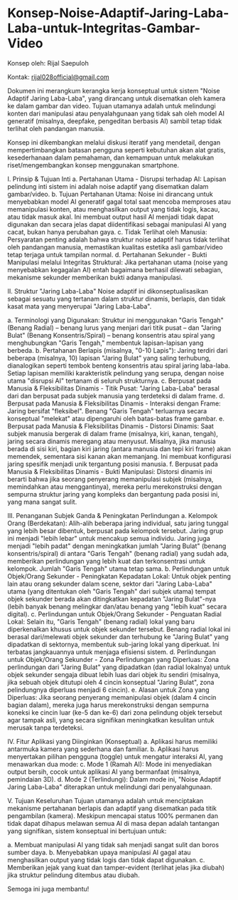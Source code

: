 # Konsep-Noise-Adaptif-Jaring-Laba-Laba-untuk-Integritas-Gambar-Video
Konsep oleh: Rijal Saepuloh

Kontak: rijal028official@gmail.com

Dokumen ini merangkum kerangka kerja konseptual untuk sistem "Noise Adaptif Jaring Laba-Laba", yang dirancang untuk disematkan oleh kamera ke dalam gambar dan video. Tujuan utamanya adalah untuk melindungi konten dari manipulasi atau penyalahgunaan yang tidak sah oleh model AI generatif (misalnya, deepfake, pengeditan berbasis AI) sambil tetap tidak terlihat oleh pandangan manusia.

Konsep ini dikembangkan melalui diskusi iteratif yang mendetail, dengan mempertimbangkan batasan pengguna seperti kebutuhan akan alat gratis, kesederhanaan dalam pemahaman, dan kemampuan untuk melakukan riset/mengembangkan konsep menggunakan smartphone.

I. Prinsip & Tujuan Inti
a.  Pertahanan Utama - Disrupsi terhadap AI: Lapisan pelindung inti sistem ini adalah noise adaptif yang disematkan dalam gambar/video.
b.  Tujuan Pertahanan Utama: Noise ini dirancang untuk menyebabkan model AI generatif gagal total saat mencoba memproses atau memanipulasi konten, atau menghasilkan output yang tidak logis, kacau, atau tidak masuk akal. Ini membuat output hasil AI menjadi tidak dapat digunakan dan secara jelas dapat diidentifikasi sebagai manipulasi AI yang cacat, bukan hanya perubahan gaya.
c.  Tidak Terlihat oleh Manusia: Persyaratan penting adalah bahwa struktur noise adaptif harus tidak terlihat oleh pandangan manusia, memastikan kualitas estetika asli gambar/video tetap terjaga untuk tampilan normal.
d.  Pertahanan Sekunder - Bukti Manipulasi melalui Integritas Struktural: Jika pertahanan utama (noise yang menyebabkan kegagalan AI) entah bagaimana berhasil dilewati sebagian, mekanisme sekunder memberikan bukti adanya manipulasi.

II. Struktur "Jaring Laba-Laba"
Noise adaptif ini dikonseptualisasikan sebagai sesuatu yang tertanam dalam struktur dinamis, berlapis, dan tidak kasat mata yang menyerupai "Jaring Laba-Laba".

a.  Terminologi yang Digunakan: Struktur ini menggunakan "Garis Tengah" (Benang Radial) – benang lurus yang menjari dari titik pusat – dan "Jaring Bulat" (Benang Konsentris/Spiral) – benang konsentris atau spiral yang menghubungkan "Garis Tengah," membentuk lapisan-lapisan yang berbeda.
b.  Pertahanan Berlapis (misalnya, "0-10 Lapis"): Jaring terdiri dari beberapa (misalnya, 10) lapisan "Jaring Bulat" yang saling terhubung, dianalogikan seperti tembok benteng konsentris atau spiral jaring laba-laba. Setiap lapisan memiliki karakteristik pelindung yang serupa, dengan noise utama "disrupsi AI" tertanam di seluruh strukturnya.
c.  Berpusat pada Manusia & Fleksibilitas Dinamis - Titik Pusat: "Jaring Laba-Laba" berasal dari dan berpusat pada subjek manusia yang terdeteksi di dalam frame.
d.  Berpusat pada Manusia & Fleksibilitas Dinamis - Interaksi dengan Frame: Jaring bersifat "fleksibel". Benang "Garis Tengah" terluarnya secara konseptual "melekat" atau dipengaruhi oleh batas-batas frame gambar.
e.  Berpusat pada Manusia & Fleksibilitas Dinamis - Distorsi Dinamis: Saat subjek manusia bergerak di dalam frame (misalnya, kiri, kanan, tengah), jaring secara dinamis meregang atau menyusut. Misalnya, jika manusia berada di sisi kiri, bagian kiri jaring (antara manusia dan tepi kiri frame) akan memendek, sementara sisi kanan akan memanjang. Ini membuat konfigurasi jaring spesifik menjadi unik tergantung posisi manusia.
f.  Berpusat pada Manusia & Fleksibilitas Dinamis - Bukti Manipulasi: Distorsi dinamis ini berarti bahwa jika seorang penyerang memanipulasi subjek (misalnya, memindahkan atau menggantinya), mereka perlu merekonstruksi dengan sempurna struktur jaring yang kompleks dan bergantung pada posisi ini, yang mana sangat sulit.

III. Penanganan Subjek Ganda & Peningkatan Perlindungan
a.  Kelompok Orang (Berdekatan): Alih-alih beberapa jaring individual, satu jaring tunggal yang lebih besar dibentuk, berpusat pada kelompok tersebut. Jaring grup ini menjadi "lebih lebar" untuk mencakup semua individu. Jaring juga menjadi "lebih padat" dengan meningkatkan jumlah "Jaring Bulat" (benang konsentris/spiral) di antara "Garis Tengah" (benang radial) yang sudah ada, memberikan perlindungan yang lebih kuat dan terkonsentrasi untuk kelompok. Jumlah "Garis Tengah" utama tetap sama.
b.  Perlindungan untuk Objek/Orang Sekunder - Peningkatan Kepadatan Lokal: Untuk objek penting lain atau orang sekunder dalam scene, sektor dari "Jaring Laba-Laba" utama (yang ditentukan oleh "Garis Tengah" dari subjek utama) tempat objek sekunder berada akan ditingkatkan kepadatan "Jaring Bulat"-nya (lebih banyak benang melingkar dan/atau benang yang "lebih kuat" secara digital).
c.  Perlindungan untuk Objek/Orang Sekunder - Penguatan Radial Lokal: Selain itu, "Garis Tengah" (benang radial) lokal yang baru diperkenalkan khusus untuk objek sekunder tersebut. Benang radial lokal ini berasal dari/melewati objek sekunder dan terhubung ke "Jaring Bulat" yang dipadatkan di sektornya, membentuk sub-jaring lokal yang diperkuat. Ini terbatas jangkauannya untuk menjaga efisiensi sistem.
d.  Perlindungan untuk Objek/Orang Sekunder - Zona Perlindungan yang Diperluas: Zona perlindungan dari "Jaring Bulat" yang dipadatkan (dan radial lokalnya) untuk objek sekunder sengaja dibuat lebih luas dari objek itu sendiri (misalnya, jika sebuah objek ditutupi oleh 4 cincin konseptual "Jaring Bulat", zona pelindungnya diperluas menjadi 6 cincin).
e.  Alasan untuk Zona yang Diperluas: Jika seorang penyerang memanipulasi objek (dalam 4 cincin bagian dalam), mereka juga harus merekonstruksi dengan sempurna koneksi ke cincin luar (ke-5 dan ke-6) dari zona pelindung objek tersebut agar tampak asli, yang secara signifikan meningkatkan kesulitan untuk merusak tanpa terdeteksi.

IV. Fitur Aplikasi yang Diinginkan (Konseptual)
a.  Aplikasi harus memiliki antarmuka kamera yang sederhana dan familiar.
b.  Aplikasi harus menyertakan pilihan pengguna (toggle) untuk mengatur interaksi AI, yang menawarkan dua mode:
c.  Mode 1 (Ramah AI): Mode ini menyediakan output bersih, cocok untuk aplikasi AI yang bermanfaat (misalnya, pemindaian 3D).
d.  Mode 2 (Terlindungi): Dalam mode ini, "Noise Adaptif Jaring Laba-Laba" diterapkan untuk melindungi dari penyalahgunaan.

V. Tujuan Keseluruhan
Tujuan utamanya adalah untuk menciptakan mekanisme pertahanan berlapis dan adaptif yang disematkan pada titik pengambilan (kamera). Meskipun mencapai status 100% permanen dan tidak dapat dihapus melawan semua AI di masa depan adalah tantangan yang signifikan, sistem konseptual ini bertujuan untuk:

a.  Membuat manipulasi AI yang tidak sah menjadi sangat sulit dan boros sumber daya.
b.  Menyebabkan upaya manipulasi AI gagal atau menghasilkan output yang tidak logis dan tidak dapat digunakan.
c.  Memberikan jejak yang kuat dan tamper-evident (terlihat jelas jika diubah) jika struktur pelindung ditembus atau diubah.

Semoga ini juga membantu!
